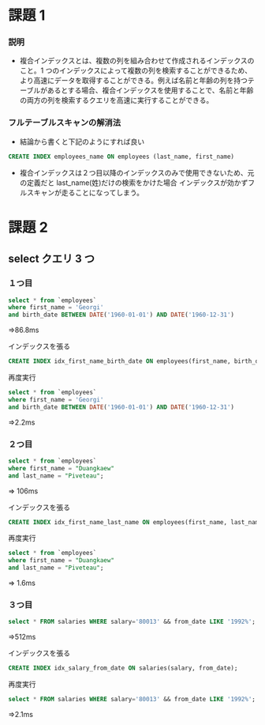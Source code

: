 # 課題 1

### 説明

- 複合インデックスとは、複数の列を組み合わせて作成されるインデックスのこと。1 つのインデックスによって複数の列を検索することができるため、より高速にデータを取得することができる。例えば名前と年齢の列を持つテーブルがあるとする場合、複合インデックスを使用することで、名前と年齢の両方の列を検索するクエリを高速に実行することができる。

### フルテーブルスキャンの解消法

- 結論から書くと下記のようにすれば良い

```sql
CREATE INDEX employees_name ON employees (last_name, first_name)
```

- 複合インデックスは２つ目以降のインデックスのみで使用できないため、元の定義だと last_name(姓)だけの検索をかけた場合
  インデックスが効かずフルスキャンが走ることになってしまう。

# 課題 2

## select クエリ 3 つ

### １つ目

```sql
select * from `employees`
where first_name = 'Georgi'
and birth_date BETWEEN DATE('1960-01-01') AND DATE('1960-12-31')
```

=>86.8ms

インデックスを張る

```sql
CREATE INDEX idx_first_name_birth_date ON employees(first_name, birth_date);
```

再度実行

```sql
select * from `employees`
where first_name = 'Georgi'
and birth_date BETWEEN DATE('1960-01-01') AND DATE('1960-12-31')
```

=>2.2ms

### ２つ目

```sql
select * from `employees`
where first_name = "Duangkaew"
and last_name = "Piveteau";
```

=> 106ms

インデックスを張る

```sql
CREATE INDEX idx_first_name_last_name ON employees(first_name, last_name);
```

再度実行

```sql
select * from `employees`
where first_name = "Duangkaew"
and last_name = "Piveteau";
```

=> 1.6ms

### ３つ目

```sql
select * FROM salaries WHERE salary='80013' && from_date LIKE '1992%';
```

=>512ms

インデックスを張る

```sql
CREATE INDEX idx_salary_from_date ON salaries(salary, from_date);
```

再度実行

```sql
select * FROM salaries WHERE salary='80013' && from_date LIKE '1992%';
```

=>2.1ms
